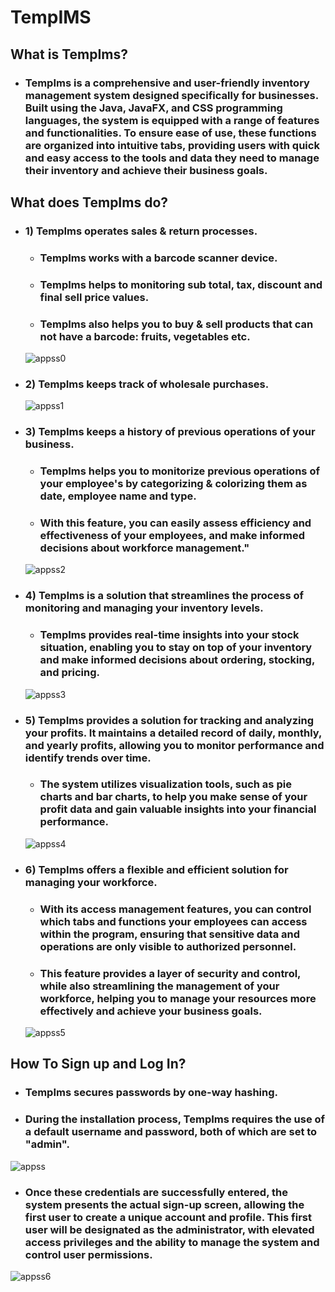 # TempIMS
## What is TempIms?
 - ### TempIms is a comprehensive and user-friendly inventory management system designed specifically for businesses. Built using the Java, JavaFX, and CSS programming languages, the system is equipped with a range of features and functionalities. To ensure ease of use, these functions are organized into intuitive tabs, providing users with quick and easy access to the tools and data they need to manage their inventory and achieve their business goals.

 ## What does TempIms do?

- ### 1) TempIms operates sales & return processes.
    - ### TempIms works with a barcode scanner device.
    - ### TempIms helps to monitoring sub total, tax, discount and final sell price values.
    - ### TempIms also helps you to buy & sell products that can not have a barcode: fruits, vegetables etc.

    ![appss0](https://i.ibb.co/N64qDL8/appss0.png)

- ### 2) TempIms keeps track of wholesale purchases.

    ![appss1](https://i.ibb.co/k8v4RFw/apss1.png)

- ### 3) TempIms keeps a history of previous operations of your business.
    - ### TempIms helps you to monitorize previous operations of your employee's by categorizing & colorizing them as date, employee name and type.
    - ### With this feature, you can easily assess efficiency and effectiveness of your employees, and make informed decisions about workforce management."

    ![appss2](https://i.ibb.co/VCbYvB5/appss2.png)

- ### 4) TempIms is a solution that streamlines the process of monitoring and managing your inventory levels.
    - ### TempIms provides real-time insights into your stock situation, enabling you to stay on top of your inventory and make informed decisions about ordering, stocking, and pricing.
    ![appss3](https://i.ibb.co/1vYB8KY/appss3.png)

- ### 5) TempIms provides a solution for tracking and analyzing your profits. It maintains a detailed record of daily, monthly, and yearly profits, allowing you to monitor performance and identify trends over time. 

    - ### The system utilizes visualization tools, such as pie charts and bar charts, to help you make sense of your profit data and gain valuable insights into your financial performance.
    ![appss4](https://i.ibb.co/YLTvc09/appss5.jpg)

- ### 6) TempIms offers a flexible and efficient solution for managing your workforce.
    - ###  With its access management features, you can control which tabs and functions your employees can access within the program, ensuring that sensitive data and operations are only visible to authorized personnel.

    - ### This feature provides a layer of security and control, while also streamlining the management of your workforce, helping you to manage your resources more effectively and achieve your business goals.

    ![appss5](https://i.ibb.co/XD20Prp/appss6.png)


## How To Sign up and Log In?
 - ### TempIms secures passwords by one-way hashing.
 - ### During the installation process, TempIms requires the use of a default username and password, both of which are set to "admin". 
 ![appss](https://i.ibb.co/XCHRq4C/appss7.png)
 - ### Once these credentials are successfully entered, the system presents the actual sign-up screen, allowing the first user to create a unique account and profile. This first user will be designated as the administrator, with elevated access privileges and the ability to manage the system and control user permissions.

![appss6](https://i.ibb.co/LzvvFyC/appss8.png)

